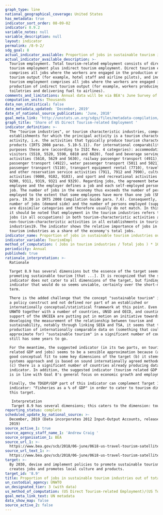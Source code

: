 ```yaml
---
graph_type: line
national_geographical_coverage: United States
has_metadata: true
indicator_sort_order: 08-09-02
indicator: 8.9.2
variable_notes: null
variable_description: null
layout: indicator
permalink: /8-9-2/
sdg_goal: 8
actual_indicator_available: Proportion of jobs in sustainable tourism industries out of total tourism jobs
actual_indicator_available_description: >-
  Tourism employment. Total tourism-related employment consists of direct
  tourism employment plus indirect tourism employment. Direct tourism employment
  comprises all jobs where the workers are engaged in the production of direct
  tourism output (for example, hotel staff and airline pilots), and indirect
  tourism employment comprises all jobs where the workers are engaged in the
  production of indirect tourism output (for example, workers producing hotel
  toiletries and delivering fuel to airlines).
comments_and_limitations: Annual data will be via BEA's June Survey of Current Business
computation_units: Thousands
data_non_statistical: false
date_metadata_updated: 'December, 2019'
date_of_national_source_publication: 'June, 2018'
goal_meta_link: 'http://unstats.un.org/sdgs/files/metadata-compilation/Metadata-Goal-8.pdf'
graph_title: 'Share of US Direct Tourism-related Employment '
indicator_definition: >-
  The "tourism industries", or tourism characteristic industries, comprise all
  establishments for which the principal activity is a tourism characteristic
  activity, i.e. the activities that typically produce tourism characteristic
  products (IRTS 2008 paras. 5.10-5.11). For international comparability
  purposes these are (according to ISIC Rev. 4 categories): accommodation for
  visitors (5510, 5520, 5590, 6810 and 6820), food and beverage serving
  activities (5610, 5629 and 5630), railway passenger transport (4911), road
  passenger transport (4922), water passenger transport (5011 and 5021), air
  passenger transport (5110), transport equipment rental (7710), travel agencies
  and other reservation service activities (7911, 7912 and 7990), cultural
  activities (9000, 9102, 9103), and sport and recreational activities (7721,
  9200, 9311, 9319, 9321 and 9329). Regarding jobs, the agreement between an
  employee and the employer defines a job and each self-employed person has a
  job. The number of jobs in the economy thus exceeds the number of persons
  employed to the extent that some employees have more than one job (SNA 2008
  para. 19.30 in IRTS 2008 Compilation Guide para. 7.6). Consequently, the
  number of jobs (demand side) and the number of persons employed (supply side)
  are dissimilar categories and therefore usually do not match. In this respect,
  it should be noted that employment in the tourism industries refers to all the
  jobs (in all occupations) in both tourism-characteristic activities and
  non-tourism-characteristic activities in all establishments in tourism
  industries19. The indicator shows the relative importance of jobs in the
  tourism industries as a share of the economy's total jobs.
indicator_name: Proportion of jobs in sustainable tourism industries out of total tourism jobs
indicator_variable: TourismEmpl
method_of_computation: ( Jobs in tourism industries / Total jobs ) * 100
periodicity: Annual
published: true
rationale_interpretation: >-
  Rationale 

  Target 8.9 has several dimensions but the essence of the target seems to be on
  promoting sustainable tourism [that ...]. It is recognized that the suggested
  indicator does not cater to all dimensions of the target, but finding one
  indicator that would do so seems unviable, certainly over the short-medium
  term. 

  There is the added challenge that the concept "sustainable tourism" is mainly
  a policy construct and not defined nor part of an established or
  internationally conceptual/statistical framework at this point. Even though
  UNWTO together with a number of countries, UNSD and OECD, and counting on the
  support of the UNCEEA are putting put in motion an initiative towards
  developing the measurement of the relationship between tourism and
  sustainability, notably through linking SEEA and TSA, it seems that the
  production of internationally comparable data on (something that could
  approximate for) "sustainable tourism" in a significant number of countries
  still has some years to go. 

  For the meantime, the suggested indicator (in its two parts, on tourism
  related GDP and jobs) seems to be a sensible approximation because (a) it is a
  good conceptual fit to some key dimensions of the target (b) it stems from a
  systems approach and is based on sound internationally agreed methodology, and
  (c) there is a significant number of countries already producing data for this
  indicator. In addition, the suggested indicator (tourism related GDP and jobs)
  is in line with Goal 8's general focus on economic growth and employment. 

  Finally, the TDGDP/GDP part of this indicator can complement Target 14.7's
  indicator: "Fisheries as a % of GDP" in order to cater to tourism dimension of
  this target. 

   Interpretation 
   Target 8.9 has several dimensions; this caters to the dimension: tourism that creates jobs. It could also give an indication on how successful the "promotion" of tourism as job creator is being: promote [...] tourism that creates jobs.
reporting_status: complete
scheduled_update_by_national_source: >-
  December, 2019 (Data incorporates 2012 Input-Output Accounts, released late
  2019)
source_active_1: true
source_agency_staff_name_1: 'Andrew Craig '
source_organisation_1: BEA
source_url_1: >-
  https://www.bea.gov/scb/2018/06-june/0618-us-travel-tourism-satellite-account.htm
source_url_text_1: >-
  https://www.bea.gov/scb/2018/06-june/0618-us-travel-tourism-satellite-account.htm
target: >-
  By 2030, devise and implement policies to promote sustainable tourism that
  creates jobs and promotes local culture and products.
target_id: '8.9'
title: Proportion of jobs in sustainable tourism industries out of total tourism jobs
un_custodial_agency: UNWTO
un_designated_tier: 3 (with data)
us_method_of_computation: (US Direct Tourism-related Employment)/(US Total Tourism-related Employment)
goal_meta_link_text: UN metadata
data_show_map: false
source_active_2: false
---
```

